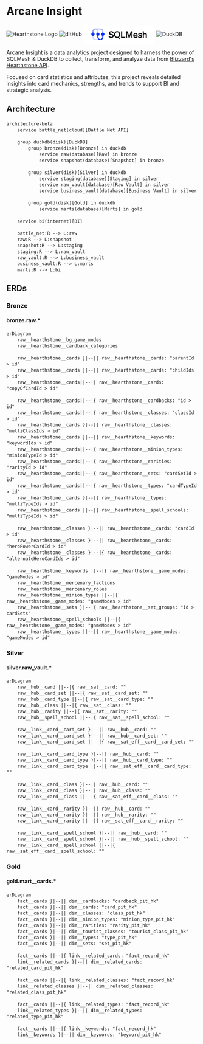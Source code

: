 # Arcane Insight
<img src="https://blz-contentstack-images.akamaized.net/v3/assets/bltc965041283bac56c/bltce748775e32f8c04/5f0769f35d2ae808119fb2dd/homepage_logo.png" height="50" alt="Hearthstone Logo" style="vertical-align: middle"> <img src="https://cdn.sanity.io/images/nsq559ov/production/7f85e56e715b847c5519848b7198db73f793448d-82x25.svg?w=2000&auto=format" height="50" alt="dltHub" style="vertical-align: middle"> <img src="https://github.com/TobikoData/sqlmesh/blob/main/docs/readme/sqlmesh.png?raw=true" height="50" alt="SQLmesh" style="vertical-align: middle"> <img src="https://duckdb.org/images/logo-dl/DuckDB_Logo-horizontal.svg" height="50" alt="DuckDB" style="vertical-align: middle">

Arcane Insight is a data analytics project designed to harness the power of SQLMesh & DuckDB to collect, transform, and analyze data from [Blizzard's Hearthstone API](https://develop.battle.net/documentation/hearthstone).

Focused on card statistics and attributes, this project reveals detailed insights into card mechanics, strengths, and trends to support BI and strategic analysis.

## Architecture
```mermaid
architecture-beta
    service battle_net(cloud)[Battle Net API]

    group duckdb(disk)[DuckDB]
        group bronze(disk)[Bronze] in duckdb
            service raw(database)[Raw] in bronze
            service snapshot(database)[Snapshot] in bronze

        group silver(disk)[Silver] in duckdb
            service staging(database)[Staging] in silver
            service raw_vault(database)[Raw Vault] in silver
            service business_vault(database)[Business Vault] in silver

        group gold(disk)[Gold] in duckdb
            service marts(database)[Marts] in gold

    service bi(internet)[BI]

    battle_net:R --> L:raw
    raw:R --> L:snapshot
    snapshot:R --> L:staging
    staging:R --> L:raw_vault
    raw_vault:R --> L:business_vault
    business_vault:R --> L:marts
    marts:R --> L:bi
```

## ERDs
### Bronze
#### bronze.raw.*
```mermaid
erDiagram
    raw__hearthstone__bg_game_modes
    raw__hearthstone__cardback_categories
    
    raw__hearthstone__cards }|--|| raw__hearthstone__cards: "parentId > id"
    raw__hearthstone__cards }|--|| raw__hearthstone__cards: "childIds > id"
    raw__hearthstone__cards||--|| raw__hearthstone__cards: "copyOfCardId > id"
    
    raw__hearthstone__cards||--|{ raw__hearthstone__cardbacks: "id > id"
    raw__hearthstone__cards||--|{ raw__hearthstone__classes: "classId > id"
    raw__hearthstone__cards }|--|{ raw__hearthstone__classes: "multiClassIds > id"
    raw__hearthstone__cards }|--|{ raw__hearthstone__keywords: "keywordIds > id"
    raw__hearthstone__cards||--|{ raw__hearthstone__minion_types: "minionTypeId > id"
    raw__hearthstone__cards||--|{ raw__hearthstone__rarities: "rarityId > id"
    raw__hearthstone__cards||--|{ raw__hearthstone__sets: "cardSetId > id"
    raw__hearthstone__cards||--|{ raw__hearthstone__types: "cardTypeId > id"
    raw__hearthstone__cards }|--|{ raw__hearthstone__types: "multiTypeIds > id"
    raw__hearthstone__cards ||--|{ raw__hearthstone__spell_schools: "multiTypeIds > id"
    
    raw__hearthstone__classes }|--|| raw__hearthstone__cards: "cardId > id"
    raw__hearthstone__classes }|--|| raw__hearthstone__cards: "heroPowerCardId > id"
    raw__hearthstone__classes }|--|{ raw__hearthstone__cards: "alternateHeroCardIds > id"
    
    raw__hearthstone__keywords ||--|{ raw__hearthstone__game_modes: "gameModes > id"
    raw__hearthstone__mercenary_factions
    raw__hearthstone__mercenary_roles
    raw__hearthstone__minion_types ||--|{ raw__hearthstone__game_modes: "gameModes > id"
    raw__hearthstone__sets }|--|{ raw__hearthstone__set_groups: "id > cardSets"
    raw__hearthstone__spell_schools ||--|{ raw__hearthstone__game_modes: "gameModes > id"
    raw__hearthstone__types ||--|{ raw__hearthstone__game_modes: "gameModes > id"
```

### Silver
#### silver.raw_vault.*
```mermaid
erDiagram
    raw__hub__card ||--|{ raw__sat__card: ""
    raw__hub__card_set ||--|{ raw__sat__card_set: ""
    raw__hub__card_type ||--|{ raw__sat__card_type: ""
    raw__hub__class ||--|{ raw__sat__class: ""
    raw__hub__rarity ||--|{ raw__sat__rarity: ""
    raw__hub__spell_school ||--|{ raw__sat__spell_school: ""
    
    raw__link__card__card_set }|--|| raw__hub__card: ""
    raw__link__card__card_set }|--|| raw__hub__card_set: ""
    raw__link__card__card_set ||--|{ raw__sat_eff__card__card_set: ""
    
    raw__link__card__card_type }|--|| raw__hub__card: ""
    raw__link__card__card_type }|--|| raw__hub__card_type: ""
    raw__link__card__card_type ||--|{ raw__sat_eff__card__card_type: ""
    
    raw__link__card__class }|--|| raw__hub__card: ""
    raw__link__card__class }|--|| raw__hub__class: ""
    raw__link__card__class ||--|{ raw__sat_eff__card__class: ""
    
    raw__link__card__rarity }|--|| raw__hub__card: ""
    raw__link__card__rarity }|--|| raw__hub__rarity: ""
    raw__link__card__rarity ||--|{ raw__sat_eff__card__rarity: ""
    
    raw__link__card__spell_school }|--|| raw__hub__card: ""
    raw__link__card__spell_school }|--|| raw__hub__spell_school: ""
    raw__link__card__spell_school ||--|{ raw__sat_eff__card__spell_school: ""
```

### Gold
#### gold.mart__cards.*
```mermaid
erDiagram
    fact__cards }|--|| dim__cardbacks: "cardback_pit_hk"
    fact__cards }|--|| dim__cards: "card_pit_hk"
    fact__cards }|--|| dim__classes: "class_pit_hk"
    fact__cards }|--|| dim__minion_types: "minion_type_pit_hk"
    fact__cards }|--|| dim__rarities: "rarity_pit_hk"
    fact__cards }|--|| dim__tourist_classes: "tourist_class_pit_hk"
    fact__cards }|--|| dim__types: "type_pit_hk"
    fact__cards }|--|| dim__sets: "set_pit_hk"
    
    fact__cards ||--|{ link__related_cards: "fact_record_hk"
    link__related_cards }|--|| dim__related_cards: "related_card_pit_hk"
    
    fact__cards ||--|{ link__related_classes: "fact_record_hk"
    link__related_classes }|--|| dim__related_classes: "related_class_pit_hk"
    
    fact__cards ||--|{ link__related_types: "fact_record_hk"
    link__related_types }|--|| dim__related_types: "related_type_pit_hk"
    
    fact__cards ||--|{ link__keywords: "fact_record_hk"
    link__keywords }|--|| dim__keywords: "keyword_pit_hk"
```